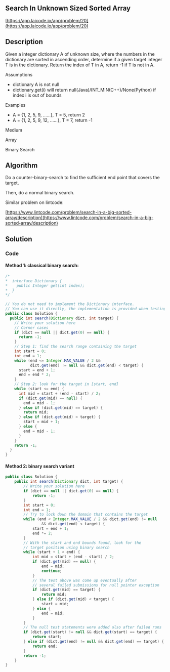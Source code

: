 <!----- Conversion time: 0.767 seconds.


Using this Markdown file:

1. Cut and paste this output into your source file.
2. See the notes and action items below regarding this conversion run.
3. Check the rendered output (headings, lists, code blocks, tables) for proper
   formatting and use a linkchecker before you publish this page.

Conversion notes:

* GD2md-html version 1.0β13
* Tue Jan 15 2019 04:48:21 GMT-0800 (PST)
* Source doc: https://docs.google.com/open?id=19iOYn1UU_-SjMLnm6uIzVVSywndCsTE68x3Q1kqGokI
----->



## Search In Unknown Sized Sorted Array

[https://app.laicode.io/app/problem/20](https://app.laicode.io/app/problem/20)


## Description

Given a integer dictionary A of unknown size, where the numbers in the dictionary are sorted in ascending order, determine if a given target integer T is in the dictionary. Return the index of T in A, return -1 if T is not in A.

Assumptions



*   dictionary A is not null
*   dictionary.get(i) will return null(Java)/INT_MIN(C++)/None(Python) if index i is out of bounds

Examples



*   A = {1, 2, 5, 9, ......}, T = 5, return 2
*   A = {1, 2, 5, 9, 12, ......}, T = 7, return -1

Medium

Array

Binary Search


## Algorithm

Do a counter-binary-search to find the sufficient end point that covers the target.

Then, do a normal binary search.

Similar problem on lintcode:

[https://www.lintcode.com/problem/search-in-a-big-sorted-array/description](https://www.lintcode.com/problem/search-in-a-big-sorted-array/description)




## Solution


### Code


#### Method 1: classical binary search:


```java
/*
*  interface Dictionary {
*    public Integer get(int index);
*  }
*/

// You do not need to implement the Dictionary interface.
// You can use it directly, the implementation is provided when testing your solution.
public class Solution {
  public int search(Dictionary dict, int target) {
    // Write your solution here
    // Corner cases
    if (dict == null || dict.get(0) == null) {
      return -1;
    }
    // Step 1: find the search range containing the target
    int start = 0;
    int end = 1;
    while (end <= Integer.MAX_VALUE / 2 &&
           dict.get(end) != null && dict.get(end) < target) {
      start = end + 1;
      end = end * 2;
    }
    // Step 2: look for the target in [start, end]
    while (start <= end) {
      int mid = start + (end - start) / 2;
      if (dict.get(mid) == null) {
        end = mid - 1;
      } else if (dict.get(mid) == target) {
        return mid;
      } else if (dict.get(mid) < target) {
        start = mid + 1;
      } else {
        end = mid - 1;
      }
    }
    return -1;
  }
}
```





#### Method 2: binary search variant


```java
public class Solution {
    public int search(Dictionary dict, int target) {
        // Write your solution here
        if (dict == null || dict.get(0) == null) {
            return -1;
        }
        int start = 0;
        int end = 1;
        // Try to lock down the domain that contains the target
        while (end < Integer.MAX_VALUE / 2 && dict.get(end) != null
                && dict.get(end) < target) {
            start = end + 1;
            end *= 2;
        }
        // With the start and end bounds found, look for the
        // target position using binary search
        while (start + 1 < end) {
            int mid = start + (end - start) / 2;
            if (dict.get(mid) == null) {
                end = mid;
                continue;
            }
            // The test above was come up eventually after
            // several failed submissions for null pointer exception
            if (dict.get(mid) == target) {
                return mid;
            } else if (dict.get(mid) < target) {
                start = mid;
            } else {
                end = mid;
            }
        }
        // The null test statements were added also after failed runs
        if (dict.get(start) != null && dict.get(start) == target) {
            return start;
        } else if (dict.get(end) != null && dict.get(end) == target) {
            return end;
        }
        return -1;
    }
}
```



<!-- GD2md-html version 1.0β13 -->

